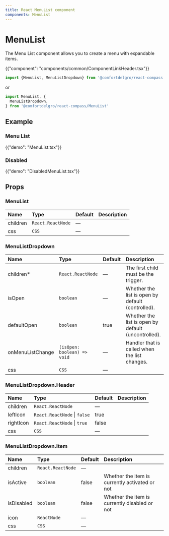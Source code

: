 ```yaml
---
title: React MenuList component
components: MenuList
---
```


# MenuList

<p class="description">The Menu List component allows you to create a menu with expandable items.</p>

{{"component": "components/common/ComponentLinkHeader.tsx"}}

```jsx
import {MenuList, MenuListDropdown} from '@comfortdelgro/react-compass'
```

or

```jsx
import MenuList, {
  MenuListDropdown,
} from '@comfortdelgro/react-compass/MenuList'
```

## Example

### Menu List

{{"demo": "MenuList.tsx"}}

### Disabled

{{"demo": "DisabledMenuList.tsx"}}

## Props

### MenuList

| Name     | Type              | Default | Description |
| :------- | :---------------- | :------ | :---------- |
| children | `React.ReactNode` | —       |             |
| css      | `CSS`             | —       |             |

### MenuListDropdown

| Name             | Type                        | Default | Description                                         |
| :--------------- | :-------------------------- | :------ | :-------------------------------------------------- |
| children\*       | `React.ReactNode`           | —       | The first child must be the trigger.                |
| isOpen           | `boolean`                   | —       | Whether the list is open by default (controlled).   |
| defaultOpen      | `boolean`                   | true    | Whether the list is open by default (uncontrolled). |
| onMenuListChange | `(isOpen: boolean) => void` | —       | Handler that is called when the list changes.       |
| css              | `CSS`                       | —       |                                                     |

### MenuListDropdown.Header

| Name      | Type                         | Default | Description |
| :-------- | :--------------------------- | :------ | :---------- |
| children  | `React.ReactNode`            | —       |             |
| leftIcon  | `React.ReactNode` \| `false` | true    |             |
| rightIcon | `React.ReactNode` \| `true`  | false   |             |
| css       | `CSS`                        | —       |             |

### MenuListDropdown.Item

| Name       | Type              | Default | Description                                    |
| :--------- | :---------------- | :------ | :--------------------------------------------- |
| children   | `React.ReactNode` | —       |                                                |
| isActive   | `boolean`         | false   | Whether the item is currently activated or not |
| isDisabled | `boolean`         | false   | Whether the item is currently disabled or not  |
| icon       | `ReactNode`       | —       |                                                |
| css        | `CSS`             | —       |                                                |
